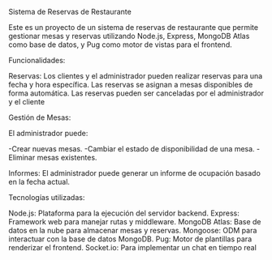 Sistema de Reservas de Restaurante

Este es un proyecto de un sistema de reservas de restaurante que permite gestionar mesas y reservas utilizando Node.js, Express, MongoDB Atlas como base de datos, y Pug como motor de vistas para el frontend.

Funcionalidades: 

Reservas:
Los clientes y el administrador pueden realizar reservas para una fecha y hora específica.
Las reservas se asignan a mesas disponibles de forma automática.
Las reservas pueden ser canceladas por el administrador y el cliente

Gestión de Mesas:

El administrador puede:

-Crear nuevas mesas.
-Cambiar el estado de disponibilidad de una mesa.
-Eliminar mesas existentes.

Informes:
El administrador puede generar un informe de ocupación basado en la fecha actual.

Tecnologías utilizadas:

Node.js: Plataforma para la ejecución del servidor backend.
Express: Framework web para manejar rutas y middleware.
MongoDB Atlas: Base de datos en la nube para almacenar mesas y reservas.
Mongoose: ODM para interactuar con la base de datos MongoDB.
Pug: Motor de plantillas para renderizar el frontend.
Socket.io: Para implementar un chat en tiempo real